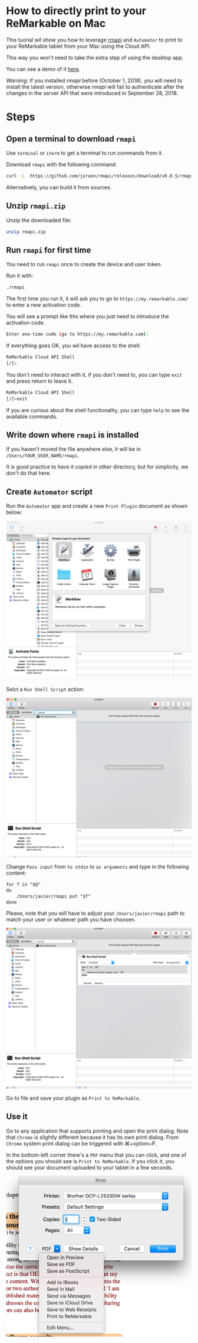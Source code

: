 # How to directly print to your ReMarkable on Mac

This tuorial wil show you how to leverage [rmapi](https://github.com/juruen/rmapi) and `Automator` to print
 to your ReMarkable tablet from your Mac using the Cloud API.

This way you won't need to take the extra step of using the desktop app.

You can see a demo of it [here](https://youtu.be/gOGTYI15VxY).

*Warning*: If you installed _rmapi_ before (October 1, 2018), you will need to install the latest version,
otherwise _rmapi_ will fail to authenticate after the changes in the server API that were introduced in September 28, 2018.

# Steps

## Open a terminal to download `rmapi`

Use `terminal` or `iterm` to get a terminal to run commands from it.

Download `rmapi` with the following command:

```bash
curl -L  https://github.com/juruen/rmapi/releases/download/v0.0.5/rmapi-macosx-v0.0.5.zip -o rmapi.zip
```

Alternatively, you can build it from sources.

## Unzip `rmapi.zip`

Unzip the downloaded file:

```bash
unzip rmapi.zip
```

## Run `rmapi` for first time

You need to run `rmapi` once to create the device and user token.

Run it with:

```bash
./rmapi
```

The first time you run it, it will ask you to go to `https://my.remarkable.com/` to enter a new activation code.

You will see a prompt like this where you just need to introduce the activation code.

```bash
Enter one-time code (go to https://my.remarkable.com):
```

If everything goes OK, you wil have access to the shell:

```bash
ReMarkable Cloud API Shell
[/]>
```

You don't need to interact with it, if you don't need to, you can type `exit` and press return to leave it.

```bash
ReMarkable Cloud API Shell
[/]>exit
```

If you are curious about the shell functionality, you can type `help` to see the available commands.

## Write down where `rmapi` is installed

If you haven't moved the file anywhere else, it will be in `/Users/YOUR_USER_NAME/rmapi`.

It is good practice to have it copied in other directory, but for simplicity, we don't do that here.


## Create `Automator` script

Run the `Automator` app and create a   new `Print Plugin` document as shown below:

![Automator I](create-print-plugin.png)

Selct a `Run Shell Script` action:

![Automator II](run-shell-script-1.png)

Change `Pass input` from `to stdin` to `as arguments` and type in the following content:

```
for f in "$@"
do
	/Users/javier/rmapi put "$f" 
done
```

Please, note that you will have to adjust your `/Users/javier/rmapi` path to match your user or whatever path you have choosen.


![Automator III](run-shell-script-2.png)

Go to file and save your plugin as `Print to ReMarkable`.

## Use it

Go to any application that supports printing and open the print dialog. Note that `Chrome` is slightly different because it has its own print dialog. From `Chrome` system print dialog can be triggered with ⌘+option+P.

In the bottom-left corner there's a `PDF` menu that you can click, and one of the options you should see is `Print to ReMarkable`. If you click it, you should see your document uploaded to your tablet in  a few seconds.

![Print Dialog](print-dialog.png)
